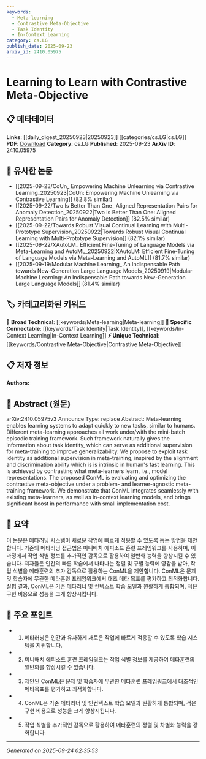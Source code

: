 ```yaml
---
keywords:
  - Meta-learning
  - Contrastive Meta-Objective
  - Task Identity
  - In-Context Learning
category: cs.LG
publish_date: 2025-09-23
arxiv_id: 2410.05975
---
```


<!-- KEYWORD_LINKING_METADATA:
{
  "processed_timestamp": "2025-09-24T02:35:53.215203",
  "vocabulary_version": "1.0",
  "selected_keywords": [
    "Meta-learning",
    "Contrastive Meta-Objective",
    "Task Identity",
    "In-Context Learning"
  ],
  "rejected_keywords": [],
  "similarity_scores": {
    "Meta-learning": 0.85,
    "Contrastive Meta-Objective": 0.78,
    "Task Identity": 0.7,
    "In-Context Learning": 0.72
  },
  "extraction_method": "AI_prompt_based",
  "budget_applied": true,
  "candidates_json": {
    "candidates": [
      {
        "surface": "Meta-learning",
        "canonical": "Meta-learning",
        "aliases": [
          "Meta Learning"
        ],
        "category": "broad_technical",
        "rationale": "Meta-learning is a foundational concept in machine learning that enables linking across various adaptive learning systems.",
        "novelty_score": 0.45,
        "connectivity_score": 0.88,
        "specificity_score": 0.7,
        "link_intent_score": 0.85
      },
      {
        "surface": "Contrastive Meta-Objective",
        "canonical": "Contrastive Meta-Objective",
        "aliases": [
          "ConML"
        ],
        "category": "unique_technical",
        "rationale": "This is a novel concept introduced in the paper, offering a unique perspective on meta-training frameworks.",
        "novelty_score": 0.85,
        "connectivity_score": 0.6,
        "specificity_score": 0.9,
        "link_intent_score": 0.78
      },
      {
        "surface": "Task Identity",
        "canonical": "Task Identity",
        "aliases": [
          "Task ID"
        ],
        "category": "specific_connectable",
        "rationale": "Task identity provides a crucial link for understanding task-specific adaptations in meta-learning.",
        "novelty_score": 0.55,
        "connectivity_score": 0.75,
        "specificity_score": 0.8,
        "link_intent_score": 0.7
      },
      {
        "surface": "In-Context Learning",
        "canonical": "In-Context Learning",
        "aliases": [],
        "category": "specific_connectable",
        "rationale": "In-context learning is a trending approach that enhances the adaptability of learning models.",
        "novelty_score": 0.5,
        "connectivity_score": 0.82,
        "specificity_score": 0.78,
        "link_intent_score": 0.72
      }
    ],
    "ban_list_suggestions": [
      "mini-batch episodic training",
      "problem- and learner-agnostic"
    ]
  },
  "decisions": [
    {
      "candidate_surface": "Meta-learning",
      "resolved_canonical": "Meta-learning",
      "decision": "linked",
      "scores": {
        "novelty": 0.45,
        "connectivity": 0.88,
        "specificity": 0.7,
        "link_intent": 0.85
      }
    },
    {
      "candidate_surface": "Contrastive Meta-Objective",
      "resolved_canonical": "Contrastive Meta-Objective",
      "decision": "linked",
      "scores": {
        "novelty": 0.85,
        "connectivity": 0.6,
        "specificity": 0.9,
        "link_intent": 0.78
      }
    },
    {
      "candidate_surface": "Task Identity",
      "resolved_canonical": "Task Identity",
      "decision": "linked",
      "scores": {
        "novelty": 0.55,
        "connectivity": 0.75,
        "specificity": 0.8,
        "link_intent": 0.7
      }
    },
    {
      "candidate_surface": "In-Context Learning",
      "resolved_canonical": "In-Context Learning",
      "decision": "linked",
      "scores": {
        "novelty": 0.5,
        "connectivity": 0.82,
        "specificity": 0.78,
        "link_intent": 0.72
      }
    }
  ]
}
-->

# Learning to Learn with Contrastive Meta-Objective

## 📋 메타데이터

**Links**: [[daily_digest_20250923|20250923]] [[categories/cs.LG|cs.LG]]
**PDF**: [Download](https://arxiv.org/pdf/2410.05975.pdf)
**Category**: cs.LG
**Published**: 2025-09-23
**ArXiv ID**: [2410.05975](https://arxiv.org/abs/2410.05975)

## 🔗 유사한 논문
- [[2025-09-23/CoUn_ Empowering Machine Unlearning via Contrastive Learning_20250923|CoUn: Empowering Machine Unlearning via Contrastive Learning]] (82.8% similar)
- [[2025-09-22/Two Is Better Than One_ Aligned Representation Pairs for Anomaly Detection_20250922|Two Is Better Than One: Aligned Representation Pairs for Anomaly Detection]] (82.5% similar)
- [[2025-09-22/Towards Robust Visual Continual Learning with Multi-Prototype Supervision_20250922|Towards Robust Visual Continual Learning with Multi-Prototype Supervision]] (82.1% similar)
- [[2025-09-22/XAutoLM_ Efficient Fine-Tuning of Language Models via Meta-Learning and AutoML_20250922|XAutoLM: Efficient Fine-Tuning of Language Models via Meta-Learning and AutoML]] (81.7% similar)
- [[2025-09-19/Modular Machine Learning_ An Indispensable Path towards New-Generation Large Language Models_20250919|Modular Machine Learning: An Indispensable Path towards New-Generation Large Language Models]] (81.4% similar)

## 🏷️ 카테고리화된 키워드
**🧠 Broad Technical**: [[keywords/Meta-learning|Meta-learning]]
**🔗 Specific Connectable**: [[keywords/Task Identity|Task Identity]], [[keywords/In-Context Learning|In-Context Learning]]
**⚡ Unique Technical**: [[keywords/Contrastive Meta-Objective|Contrastive Meta-Objective]]

## 📋 저자 정보

**Authors:** 

## 📄 Abstract (원문)

arXiv:2410.05975v3 Announce Type: replace 
Abstract: Meta-learning enables learning systems to adapt quickly to new tasks, similar to humans. Different meta-learning approaches all work under/with the mini-batch episodic training framework. Such framework naturally gives the information about task identity, which can serve as additional supervision for meta-training to improve generalizability. We propose to exploit task identity as additional supervision in meta-training, inspired by the alignment and discrimination ability which is is intrinsic in human's fast learning. This is achieved by contrasting what meta-learners learn, i.e., model representations. The proposed ConML is evaluating and optimizing the contrastive meta-objective under a problem- and learner-agnostic meta-training framework. We demonstrate that ConML integrates seamlessly with existing meta-learners, as well as in-context learning models, and brings significant boost in performance with small implementation cost.

## 📝 요약

이 논문은 메타러닝 시스템이 새로운 작업에 빠르게 적응할 수 있도록 돕는 방법을 제안합니다. 기존의 메타러닝 접근법은 미니배치 에피소드 훈련 프레임워크를 사용하며, 이 과정에서 작업 식별 정보를 추가적인 감독으로 활용하여 일반화 능력을 향상시킬 수 있습니다. 저자들은 인간의 빠른 학습에서 나타나는 정렬 및 구별 능력에 영감을 받아, 작업 식별을 메타훈련의 추가 감독으로 활용하는 ConML을 제안합니다. ConML은 문제 및 학습자에 무관한 메타훈련 프레임워크에서 대조 메타 목표를 평가하고 최적화합니다. 실험 결과, ConML은 기존 메타러너 및 컨텍스트 학습 모델과 원활하게 통합되며, 적은 구현 비용으로 성능을 크게 향상시킵니다.

## 🎯 주요 포인트

- 1. 메타러닝은 인간과 유사하게 새로운 작업에 빠르게 적응할 수 있도록 학습 시스템을 지원합니다.
- 2. 미니배치 에피소드 훈련 프레임워크는 작업 식별 정보를 제공하여 메타훈련의 일반화를 향상시킬 수 있습니다.
- 3. 제안된 ConML은 문제 및 학습자에 무관한 메타훈련 프레임워크에서 대조적인 메타목표를 평가하고 최적화합니다.
- 4. ConML은 기존 메타러너 및 인컨텍스트 학습 모델과 원활하게 통합되며, 적은 구현 비용으로 성능을 크게 향상시킵니다.
- 5. 작업 식별을 추가적인 감독으로 활용하여 메타훈련의 정렬 및 차별화 능력을 강화합니다.


---

*Generated on 2025-09-24 02:35:53*